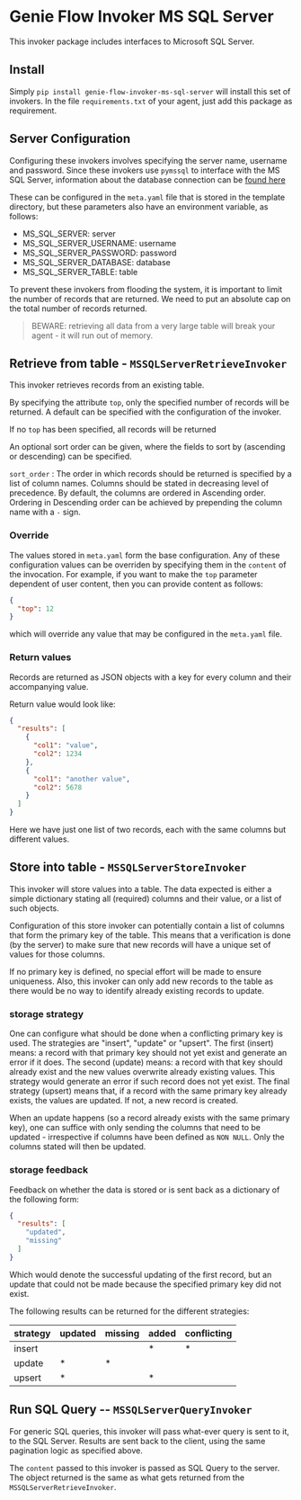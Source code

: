 # Genie Flow Invoker MS SQL Server

This invoker package includes interfaces to Microsoft SQL Server.

## Install
Simply `pip install genie-flow-invoker-ms-sql-server` will install this set of invokers. In
the file `requirements.txt` of your agent, just add this package as requirement.

## Server Configuration
Configuring these invokers involves specifying the server name, username and password. Since
these invokers use `pymssql` to interface with the MS SQL Server, information about the
database connection can be [found here](https://pymssql.readthedocs.io/en/stable/pymssql_examples.html#basic-features-strict-db-api-compliance)

These can be configured in the `meta.yaml` file that is stored in the template directory, 
but these parameters also have an environment variable, as follows:

* MS_SQL_SERVER: server
* MS_SQL_SERVER_USERNAME: username
* MS_SQL_SERVER_PASSWORD: password
* MS_SQL_SERVER_DATABASE: database
* MS_SQL_SERVER_TABLE: table

To prevent these invokers from flooding the system, it is important to limit the number of
records that are returned. We need to put an absolute cap on the total number of records 
returned.

> BEWARE: retrieving all data from a very large table will break your agent - it will run
> out of memory.

## Retrieve from table - `MSSQLServerRetrieveInvoker`
This invoker retrieves records from an existing table.

By specifying the attribute `top`, only the specified number of records will be returned.
A default can be specified with the configuration of the invoker.

If no `top` has been specified, all records will be returned

An optional sort order can be given, where the fields to sort by (ascending or descending)
can be specified.

`sort_order`
: The order in which records should be returned is specified by a list of column names.
Columns should be stated in decreasing level of precedence. By default, the columns are
ordered in Ascending order. Ordering in Descending order can be achieved by prepending
the column name with a `-` sign.

### Override
The values stored in `meta.yaml` form the base configuration. Any of these configuration
values can be overriden by specifying them in the `content` of the invocation. For example,
if you want to make the `top` parameter dependent of user content, then you can provide
content as follows:

```json
{
  "top": 12
}
```
which will override any value that may be configured in the `meta.yaml` file.

### Return values
Records are returned as JSON objects with a key for every column and their accompanying value.

Return value would look like:

```json
{
  "results": [
    {
      "col1": "value",
      "col2": 1234
    },
    {
      "col1": "another value",
      "col2": 5678
    }
  ]
}
```

Here we have just one list of two records, each with the same columns but different values. 

## Store into table - `MSSQLServerStoreInvoker`
This invoker will store values into a table. The data expected is either a simple dictionary
stating all (required) columns and their value, or a list of such objects.

Configuration of this store invoker can potentially contain a list of columns that form the
primary key of the table. This means that a verification is done (by the server) to make sure
that new records will have a unique set of values for those columns.

If no primary key is defined, no special effort will be made to ensure uniqueness. Also, this
invoker can only add new records to the table as there would be no way to identify already
existing records to update.

### storage strategy
One can configure what should be done when a conflicting primary key is used. The strategies
are "insert", "update" or "upsert". The first (insert) means: a record with that primary key
should not yet exist and generate an error if it does. The second (update) means: a record 
with that key should already exist and the new values overwrite already existing values. 
This strategy would generate an error if such record does not yet exist. The final strategy
(upsert) means that, if a record with the same primary key already exists, the values are
updated. If not, a new record is created.

When an update happens (so a record already exists with the same primary key), one can suffice
with only sending the columns that need to be updated - irrespective if columns have been
defined as `NON NULL`. Only the columns stated will then be updated.

### storage feedback
Feedback on whether the data is stored or is sent back as a dictionary of the following form:

```json
{
  "results": [
    "updated",
    "missing"
  ]
}
```

Which would denote the successful updating of the first record, but an update that could not
be made because the specified primary key did not exist.

The following results can be returned for the different strategies:

| strategy | updated | missing | added | conflicting |
|----------|---------|---------|-------|-------------|
| insert   |         |         | *     | *           |
| update   | *       | *       |       |             |
| upsert   | *       |         | *     |             |

## Run SQL Query -- `MSSQLServerQueryInvoker`
For generic SQL queries, this invoker will pass what-ever query is sent to it, to the SQL
Server. Results are sent back to the client, using the same pagination logic as specified
above.

The `content` passed to this invoker is passed as SQL Query to the server. The object
returned is the same as what gets returned from the `MSSQLServerRetrieveInvoker`.